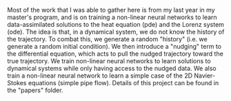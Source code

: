 Most of the work that I was able to gather here is from my last year in my master's program, and is on training a non-linear neural networks to learn data-assimilated solutions to the heat equation (pde)
and the Lorenz system (ode). The idea is that, in a dynamical system, we do not know the history of the trajectory. To combat this, we generate a random "history"
(i.e. we generate a random initial condition). We then introduce a "nudging" term to the differential equation, which acts to pull the nudged trajectory toward
the true trajectory. We train non-linear neural networks to learn solutions to dynamical systems while only having access to the nudged data.
We also train a non-linear neural network to learn a simple case of the 2D Navier-Stokes equations (simple pipe flow). Details of this project
can be found in the "papers" folder. 
